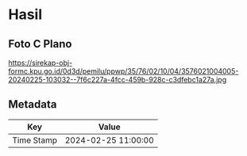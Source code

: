 # Hasil

## Foto C Plano

https://sirekap-obj-formc.kpu.go.id/0d3d/pemilu/ppwp/35/76/02/10/04/3576021004005-20240225-103032--7f6c227a-4fcc-459b-928c-c3dfebc1a27a.jpg


## Metadata

| Key        | Value               |
| ---------- | ------------------- |
| Time Stamp | 2024-02-25 11:00:00 |



